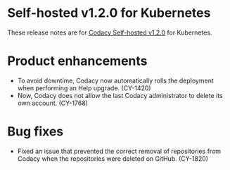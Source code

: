 # Self-hosted v1.2.0 for Kubernetes

These release notes are for [Codacy Self-hosted v1.2.0](https://github.com/codacy/chart/releases/tag/1.2.0) for Kubernetes.

# Product enhancements

-   To avoid downtime, Codacy now automatically rolls the deployment when performing an Help upgrade. (CY-1420)
-   Now, Codacy does not allow the last Codacy administrator to delete its own account. (CY-1768)

# Bug fixes

-   Fixed an issue that prevented the correct removal of repositories from Codacy when the repositories were deleted on GitHub. (CY-1820)
